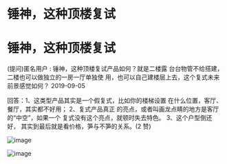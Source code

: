# 锤神，这种顶楼复试

# 锤神，这种顶楼复试

(提问)匿名用户 : 锤神，这种顶楼复试产品如何？就是二楼露 台台物管不给搭建，二楼也可以做独立的一房一厅单独使 用，也可以自己建楼层上去，这个复式未来前景感觉如何？ 2019-09-05

回答：1、这类型产品其实是一个假复式，比如你的楼梯设置 在什么位置，客厅、餐厅，其实都不好用； 2、复式产品真正 的亮点，或者叫画龙点睛的地方是客厅的“中空”，如果一个 复式没有这个亮点，就顿时失去特色。 3、这个户型倒还好， 其实到最后就是看价格，笋与不笋的关系。(2 赞)

![image](img/Image_023.png)

![image](img/Image_024.png)